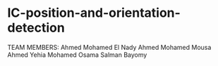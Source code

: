 # IC-position-and-orientation-detection
TEAM MEMBERS:
Ahmed Mohamed El Nady
Ahmed Mohamed Mousa
Ahmed Yehia Mohamed
Osama Salman Bayomy
